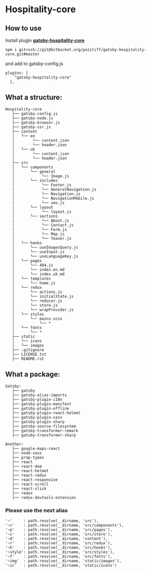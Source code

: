 # Hospitality-core

## How to use

Install plugin **[gatsby-hospitality-core](https://bitbucket.org/pozitiff/gatsby-hospitality-core/src/master)**

```
npm i git+ssh://git@bitbucket.org/pozitiff/gatsby-hospitality-core.git#master
```
and add to gatsby-config.js
```
plugins: [
    "gatsby-hospitality-core"
  ],
```

## What a structure:
```
Hospitality-core
   ├── gatsby-config.js
   ├── gatsby-node.js
   ├── gatsby-browser.js
   ├── gatsby-ssr.js
   ├── content
   │   └── en
   │        └── content.json
   │        └── header.json
   │   └── uk
   │        └── content.json
   │        └── header.json
   ├── src
   │   └── components
   │       └── general
   |            └── Image.js
   │       └── includes
   |            └── Footer.js   
   |            └── GeneralNavigation.js   
   |            └── Navigation.js   
   |            └── NavigationMobile.js   
   |            └── seo.js
   │       └── layout
   |            └── layout.js
   │       └── sections
   |            └── About.js   
   |            └── Contact.js   
   |            └── Form.js   
   |            └── Map.js  
   |            └── Teaser.js
   │   └── hooks
   │       └── useImagesQuery.js      
   │       └── useInput.js   
   │       └── useLanguageKey.js
   │   └── pages
   │       └── 404.js      
   │       └── index.en.md    
   │       └── index.uk.md 
   │   └── templates
   │       └── home.js
   │   └── redux
   │       └── actions.js     
   │       └── initialState.js    
   │       └── reducer.js    
   │       └── store.js    
   │       └── wrapProvider.js  
   │   └── styles
   │       └── mains.scss
   |           └── *
   │   └── fonts
   │       └── *
   ├── static
   │   └── icons  
   │   └── images
   ├── .gitignore
   ├── LICENSE.txt
   ├── README.rst
```
## What a package:
```
Gatsby:
   ├── gatsby
   ├── gatsby-alias-imports
   ├── gatsby-plugin-i18n
   ├── gatsby-plugin-manifest
   ├── gatsby-plugin-offline
   ├── gatsby-plugin-react-helmet
   ├── gatsby-plugin-sass
   ├── gatsby-plugin-sharp   
   ├── gatsby-source-filesystem
   ├── gatsby-transformer-remark
   ├── gatsby-transformer-sharp
```

```
Another:
   ├── google-maps-react   
   ├── node-sass
   ├── prop-types
   ├── react
   ├── react-dom   
   ├── react-helmet
   ├── react-redux
   ├── react-responsive
   ├── react-scroll   
   ├── react-slick
   ├── redux
   ├── redux-devtools-extension
```

### Please use the next alias
    '~'     : path.resolve(__dirname, 'src'),
    '~c'    : path.resolve(__dirname, 'src/components'),
    '~p'    : path.resolve(__dirname, 'src/pages'),
    '~s'    : path.resolve(__dirname, 'src/store'),
    '~d'    : path.resolve(__dirname, 'content'),
    '~r'    : path.resolve(__dirname, 'src/redux'),
    '~h'    : path.resolve(__dirname, 'src/hooks'),
    '~style': path.resolve(__dirname, 'src/styles'),
    '~f'    : path.resolve(__dirname, 'src/fonts'),
    '~img'  : path.resolve(__dirname, 'static/images'),
    '~ic'   : path.resolve(__dirname, 'static/icons')